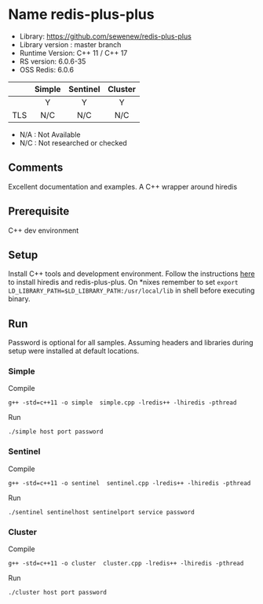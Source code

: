 # Name  redis-plus-plus
* Library: https://github.com/sewenew/redis-plus-plus
* Library version : master branch
* Runtime Version: C++ 11 / C++ 17
* RS version: 6.0.6-35
* OSS Redis: 6.0.6

|     | Simple | Sentinel| Cluster|
|:--- |:---:   |:---:    |:---:   |
|     | Y      | Y       | Y      |
| TLS | N/C    | N/C     | N/C   | 

* N/A : Not Available
* N/C : Not researched or checked
## Comments
Excellent documentation and examples. A C++ wrapper around hiredis

## Prerequisite
C++ dev environment 

## Setup
Install C++ tools and development environment. Follow the instructions [here](https://github.com/sewenew/redis-plus-plus?undefined#installation) to install hiredis and redis-plus-plus. On *nixes remember to set `export LD_LIBRARY_PATH=$LD_LIBRARY_PATH:/usr/local/lib` in shell before executing binary.

## Run
Password is optional for all samples. Assuming headers and libraries during setup were installed at default locations.

### Simple
Compile
```
g++ -std=c++11 -o simple  simple.cpp -lredis++ -lhiredis -pthread
```
Run
```
./simple host port password
```
### Sentinel 
Compile
```
g++ -std=c++11 -o sentinel  sentinel.cpp -lredis++ -lhiredis -pthread
```
Run
```
./sentinel sentinelhost sentinelport service password
```

### Cluster
Compile
```
g++ -std=c++11 -o cluster  cluster.cpp -lredis++ -lhiredis -pthread
```
Run
```
./cluster host port password
```
